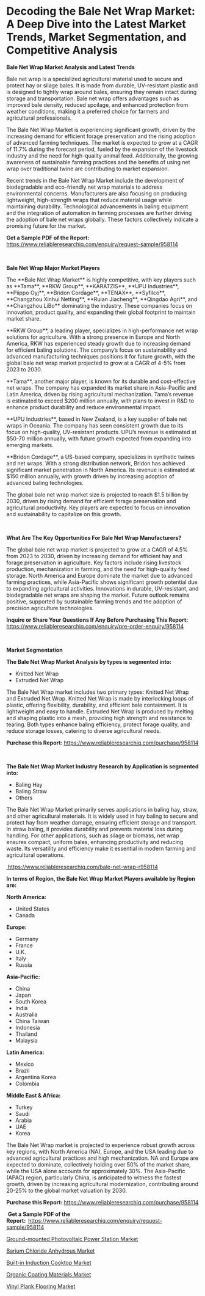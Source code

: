 <p><h1>Decoding the Bale Net Wrap Market: A Deep Dive into the Latest Market Trends, Market Segmentation, and Competitive Analysis</h1></p><p><strong>Bale Net Wrap Market Analysis and Latest Trends</strong></p>
<p><p>Bale net wrap is a specialized agricultural material used to secure and protect hay or silage bales. It is made from durable, UV-resistant plastic and is designed to tightly wrap around bales, ensuring they remain intact during storage and transportation. Bale net wrap offers advantages such as improved bale density, reduced spoilage, and enhanced protection from weather conditions, making it a preferred choice for farmers and agricultural professionals.</p><p>The Bale Net Wrap Market is experiencing significant growth, driven by the increasing demand for efficient forage preservation and the rising adoption of advanced farming techniques. The market is expected to grow at a CAGR of 11.7% during the forecast period, fueled by the expansion of the livestock industry and the need for high-quality animal feed. Additionally, the growing awareness of sustainable farming practices and the benefits of using net wrap over traditional twine are contributing to market expansion.</p><p>Recent trends in the Bale Net Wrap Market include the development of biodegradable and eco-friendly net wrap materials to address environmental concerns. Manufacturers are also focusing on producing lightweight, high-strength wraps that reduce material usage while maintaining durability. Technological advancements in baling equipment and the integration of automation in farming processes are further driving the adoption of bale net wraps globally. These factors collectively indicate a promising future for the market.</p></p>
<p><strong>Get a Sample PDF of the Report:&nbsp;</strong> <a href="https://www.reliableresearchiq.com/enquiry/request-sample/958114?utm_campaign=2127&utm_medium=2&utm_source=Github&utm_content=ia&utm_term=26012025&utm_id=bale-net-wrap">https://www.reliableresearchiq.com/enquiry/request-sample/958114</a></p>
<p>&nbsp;</p>
<p><strong>Bale Net Wrap Major Market Players</strong></p>
<p><p>The **Bale Net Wrap Market** is highly competitive, with key players such as **Tama**, **RKW Group**, **KARATZIS**, **UPU Industries**, **Piippo Oyj**, **Bridon Cordage**, **TENAX**, **Syfilco**, **Changzhou Xinhui Netting**, **Ruian Jiacheng**, **Qingdao Agri**, and **Changzhou LiBo** dominating the industry. These companies focus on innovation, product quality, and expanding their global footprint to maintain market share.</p><p>**RKW Group**, a leading player, specializes in high-performance net wrap solutions for agriculture. With a strong presence in Europe and North America, RKW has experienced steady growth due to increasing demand for efficient baling solutions. The company’s focus on sustainability and advanced manufacturing techniques positions it for future growth, with the global bale net wrap market projected to grow at a CAGR of 4-5% from 2023 to 2030.</p><p>**Tama**, another major player, is known for its durable and cost-effective net wraps. The company has expanded its market share in Asia-Pacific and Latin America, driven by rising agricultural mechanization. Tama’s revenue is estimated to exceed $200 million annually, with plans to invest in R&D to enhance product durability and reduce environmental impact.</p><p>**UPU Industries**, based in New Zealand, is a key supplier of bale net wraps in Oceania. The company has seen consistent growth due to its focus on high-quality, UV-resistant products. UPU’s revenue is estimated at $50-70 million annually, with future growth expected from expanding into emerging markets.</p><p>**Bridon Cordage**, a US-based company, specializes in synthetic twines and net wraps. With a strong distribution network, Bridon has achieved significant market penetration in North America. Its revenue is estimated at $150 million annually, with growth driven by increasing adoption of advanced baling technologies.</p><p>The global bale net wrap market size is projected to reach $1.5 billion by 2030, driven by rising demand for efficient forage preservation and agricultural productivity. Key players are expected to focus on innovation and sustainability to capitalize on this growth.</p></p>
<p>&nbsp;</p>
<p><strong>What Are The Key Opportunities For Bale Net Wrap Manufacturers?</strong></p>
<p><p>The global bale net wrap market is projected to grow at a CAGR of 4.5% from 2023 to 2030, driven by increasing demand for efficient hay and forage preservation in agriculture. Key factors include rising livestock production, mechanization in farming, and the need for high-quality feed storage. North America and Europe dominate the market due to advanced farming practices, while Asia-Pacific shows significant growth potential due to expanding agricultural activities. Innovations in durable, UV-resistant, and biodegradable net wraps are shaping the market. Future outlook remains positive, supported by sustainable farming trends and the adoption of precision agriculture technologies.</p></p>
<p><strong>Inquire or Share Your Questions If Any Before Purchasing This Report:</strong> <a href="https://www.reliableresearchiq.com/enquiry/pre-order-enquiry/958114?utm_campaign=2127&utm_medium=2&utm_source=Github&utm_content=ia&utm_term=26012025&utm_id=bale-net-wrap">https://www.reliableresearchiq.com/enquiry/pre-order-enquiry/958114</a></p>
<p>&nbsp;</p>
<p><strong>Market Segmentation</strong></p>
<p><strong>The Bale Net Wrap Market Analysis by types is segmented into:</strong></p>
<p><ul><li>Knitted Net Wrap</li><li>Extruded Net Wrap</li></ul></p>
<p><p>The Bale Net Wrap market includes two primary types: Knitted Net Wrap and Extruded Net Wrap. Knitted Net Wrap is made by interlocking loops of plastic, offering flexibility, durability, and efficient bale containment. It is lightweight and easy to handle. Extruded Net Wrap is produced by melting and shaping plastic into a mesh, providing high strength and resistance to tearing. Both types enhance baling efficiency, protect forage quality, and reduce storage losses, catering to diverse agricultural needs.</p></p>
<p><strong>Purchase this Report:&nbsp;</strong><a href="https://www.reliableresearchiq.com/purchase/958114?utm_campaign=2127&utm_medium=2&utm_source=Github&utm_content=ia&utm_term=26012025&utm_id=bale-net-wrap">https://www.reliableresearchiq.com/purchase/958114</a></p>
<p>&nbsp;</p>
<p><strong>The Bale Net Wrap Market Industry Research by Application is segmented into:</strong></p>
<p><ul><li>Baling Hay</li><li>Baling Straw</li><li>Others</li></ul></p>
<p><p>The Bale Net Wrap Market primarily serves applications in baling hay, straw, and other agricultural materials. It is widely used in hay baling to secure and protect hay from weather damage, ensuring efficient storage and transport. In straw baling, it provides durability and prevents material loss during handling. For other applications, such as silage or biomass, net wrap ensures compact, uniform bales, enhancing productivity and reducing waste. Its versatility and efficiency make it essential in modern farming and agricultural operations.</p></p>
<p><a href="https://www.reliableresearchiq.com/bale-net-wrap-r958114?utm_campaign=2127&utm_medium=2&utm_source=Github&utm_content=ia&utm_term=26012025&utm_id=bale-net-wrap">&nbsp;https://www.reliableresearchiq.com/bale-net-wrap-r958114</a></p>
<p><strong>In terms of Region, the Bale Net Wrap Market Players available by Region are:</strong></p>
<p>
    <p> <strong> North America: </strong>
        <ul>
            <li>United States</li>
            <li>Canada</li>
        </ul>
        </p> 
    <p> <strong> Europe: </strong>
        <ul>
            <li>Germany</li>
            <li>France</li>
            <li>U.K.</li>
            <li>Italy</li>
            <li>Russia</li>
        </ul>
        </p> 
    <p> <strong> Asia-Pacific: </strong>
        <ul>
            <li>China</li>
            <li>Japan</li>
            <li>South Korea</li>
            <li>India</li>
            <li>Australia</li>
            <li>China Taiwan</li>
            <li>Indonesia</li>
            <li>Thailand</li>
            <li>Malaysia</li>
        </ul>
        </p> 
    <p> <strong> Latin America: </strong>
        <ul>
            <li>Mexico</li>
            <li>Brazil</li>
            <li>Argentina Korea</li>
            <li>Colombia</li>
        </ul>
        </p> 
    <p> <strong> Middle East & Africa: </strong>
        <ul>
            <li>Turkey</li>
            <li>Saudi</li>
            <li>Arabia</li>
            <li>UAE</li>
            <li>Korea</li>
        </ul>
    </p>
    </p>
<p><p>The Bale Net Wrap market is projected to experience robust growth across key regions, with North America (NA), Europe, and the USA leading due to advanced agricultural practices and high mechanization. NA and Europe are expected to dominate, collectively holding over 50% of the market share, while the USA alone accounts for approximately 30%. The Asia-Pacific (APAC) region, particularly China, is anticipated to witness the fastest growth, driven by increasing agricultural modernization, contributing around 20-25% to the global market valuation by 2030.</p></p>
<p><strong>Purchase this Report: </strong><a href="https://www.reliableresearchiq.com/purchase/958114?utm_campaign=2127&utm_medium=2&utm_source=Github&utm_content=ia&utm_term=26012025&utm_id=bale-net-wrap">https://www.reliableresearchiq.com/purchase/958114</a></p>
<p>&nbsp;<strong>Get a Sample PDF of the Report:&nbsp;&nbsp;</strong><a href="https://www.reliableresearchiq.com/enquiry/request-sample/958114?utm_campaign=2127&utm_medium=2&utm_source=Github&utm_content=ia&utm_term=26012025&utm_id=bale-net-wrap">https://www.reliableresearchiq.com/enquiry/request-sample/958114</a></p>
<p><strong></strong></p>
<p><p><a href="https://www.linkedin.com/pulse/ground-mounted-photovoltaic-power-station-market-size-overview-24wse?utm_campaign=2127&utm_medium=2&utm_source=Github&utm_content=ia&utm_term=26012025&utm_id=bale-net-wrap">Ground-mounted Photovoltaic Power Station Market</a></p><p><a href="https://github.com/schwminh2001101/Market-Research-Report-List-1/blob/main/barium-chloride-anhydrous-market.md?utm_campaign=2127&utm_medium=2&utm_source=Github&utm_content=ia&utm_term=26012025&utm_id=bale-net-wrap">Barium Chloride Anhydrous Market</a></p><p><a href="https://www.linkedin.com/pulse/built-in-induction-cooktop-market-analysis-industry-forecast-9x45e?utm_campaign=2127&utm_medium=2&utm_source=Github&utm_content=ia&utm_term=26012025&utm_id=bale-net-wrap">Built-in Induction Cooktop Market</a></p><p><a href="https://www.linkedin.com/pulse/in-depth-study-organic-coating-materials-market-size-dynamics-fgosc?utm_campaign=2127&utm_medium=2&utm_source=Github&utm_content=ia&utm_term=26012025&utm_id=bale-net-wrap">Organic Coating Materials Market</a></p><p><a href="https://github.com/triattwood9919/Market-Research-Report-List-1/blob/main/vinyl-plank-flooring-market.md?utm_campaign=2127&utm_medium=2&utm_source=Github&utm_content=ia&utm_term=26012025&utm_id=bale-net-wrap">Vinyl Plank Flooring Market</a></p></p>